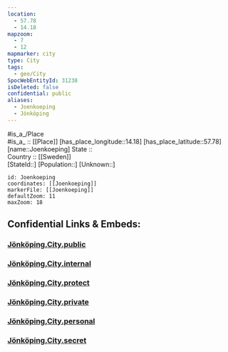 ```yaml
---
location:
  - 57.78
  - 14.18
mapzoom:
  - 7
  - 12
mapmarker: city
type: City
tags:
  - geo/City
SpocWebEntityId: 31238
isDeleted: false
confidential: public
aliases:
  - Joenkoeping
  - Jönköping
---
```


#is_a_/Place  
#is_a_ :: [[Place]] 
[has_place_longitude::14.18] 
[has_place_latitude::57.78] 
[name::Joenkoeping] 
State ::  
Country :: [[Sweden]]  
[StateId::] 
[Population::] 
[Unknown::] 


```leaflet
id: Joenkoeping
coordinates: [[Joenkoeping]] 
markerFile: [[Joenkoeping]] 
defaultZoom: 11 
maxZoom: 18
```


## Confidential Links & Embeds: 

### [Jönköping,City.public](/_public/\Earth\Continent\Europe\Europe~North\Sweden\Provinces~Sweden\Jönköping,Province\counties~Jönköping\Jönköping-countyJönköping,City.public.md) 

### [Jönköping,City.internal](/_internal/\Earth\Continent\Europe\Europe~North\Sweden\Provinces~Sweden\Jönköping,Province\counties~Jönköping\Jönköping-countyJönköping,City.internal.md) 

### [Jönköping,City.protect](/_protect/\Earth\Continent\Europe\Europe~North\Sweden\Provinces~Sweden\Jönköping,Province\counties~Jönköping\Jönköping-countyJönköping,City.protect.md) 

### [Jönköping,City.private](/_private/\Earth\Continent\Europe\Europe~North\Sweden\Provinces~Sweden\Jönköping,Province\counties~Jönköping\Jönköping-countyJönköping,City.private.md) 

### [Jönköping,City.personal](/_personal/\Earth\Continent\Europe\Europe~North\Sweden\Provinces~Sweden\Jönköping,Province\counties~Jönköping\Jönköping-countyJönköping,City.personal.md) 

### [Jönköping,City.secret](/_secret/\Earth\Continent\Europe\Europe~North\Sweden\Provinces~Sweden\Jönköping,Province\counties~Jönköping\Jönköping-countyJönköping,City.secret.md)


